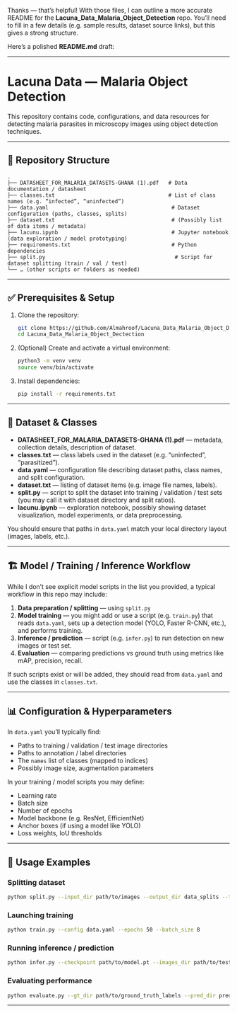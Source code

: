 Thanks — that’s helpful! With those files, I can outline a more accurate README for the **Lacuna_Data_Malaria_Object_Detection** repo. You’ll need to fill in a few details (e.g. sample results, dataset source links), but this gives a strong structure.

Here’s a polished **README.md** draft:

---

# Lacuna Data — Malaria Object Detection

This repository contains code, configurations, and data resources for detecting malaria parasites in microscopy images using object detection techniques.

---

## 📂 Repository Structure

```
.
├── DATASHEET_FOR_MALARIA_DATASETS-GHANA (1).pdf   # Data documentation / datasheet
├── classes.txt                                    # List of class names (e.g. “infected”, “uninfected”)  
├── data.yaml                                       # Dataset configuration (paths, classes, splits)  
├── dataset.txt                                     # (Possibly list of data items / metadata)  
├── lacunu.ipynb                                    # Jupyter notebook (data exploration / model prototyping)  
├── requirements.txt                                # Python dependencies  
├── split.py                                         # Script for dataset splitting (train / val / test)  
└── … (other scripts or folders as needed)  
```

---

## ✅ Prerequisites & Setup

1. Clone the repository:

   ```bash
   git clone https://github.com/Almahroof/Lacuna_Data_Malaria_Object_Dectection.git
   cd Lacuna_Data_Malaria_Object_Dectection
   ```

2. (Optional) Create and activate a virtual environment:

   ```bash
   python3 -m venv venv
   source venv/bin/activate
   ```

3. Install dependencies:

   ```bash
   pip install -r requirements.txt
   ```

---

## 🧰 Dataset & Classes

* **DATASHEET_FOR_MALARIA_DATASETS-GHANA (1).pdf** — metadata, collection details, description of dataset.
* **classes.txt** — class labels used in the dataset (e.g. “uninfected”, “parasitized”).
* **data.yaml** — configuration file describing dataset paths, class names, and split configuration.
* **dataset.txt** — listing of dataset items (e.g. image file names, labels).
* **split.py** — script to split the dataset into training / validation / test sets (you may call it with dataset directory and split ratios).
* **lacunu.ipynb** — exploration notebook, possibly showing dataset visualization, model experiments, or data preprocessing.

You should ensure that paths in `data.yaml` match your local directory layout (images, labels, etc.).

---

## 🏗 Model / Training / Inference Workflow

While I don’t see explicit model scripts in the list you provided, a typical workflow in this repo may include:

1. **Data preparation / splitting** — using `split.py`
2. **Model training** — you might add or use a script (e.g. `train.py`) that reads `data.yaml`, sets up a detection model (YOLO, Faster R-CNN, etc.), and performs training.
3. **Inference / prediction** — script (e.g. `infer.py`) to run detection on new images or test set.
4. **Evaluation** — comparing predictions vs ground truth using metrics like mAP, precision, recall.

If such scripts exist or will be added, they should read from `data.yaml` and use the classes in `classes.txt`.

---

## 📊 Configuration & Hyperparameters

In `data.yaml` you’ll typically find:

* Paths to training / validation / test image directories
* Paths to annotation / label directories
* The `names` list of classes (mapped to indices)
* Possibly image size, augmentation parameters

In your training / model scripts you may define:

* Learning rate
* Batch size
* Number of epochs
* Model backbone (e.g. ResNet, EfficientNet)
* Anchor boxes (if using a model like YOLO)
* Loss weights, IoU thresholds

---

## 🚀 Usage Examples

### Splitting dataset

```bash
python split.py --input_dir path/to/images --output_dir data_splits --train_ratio 0.8 --val_ratio 0.1 --test_ratio 0.1
```

### Launching training

```bash
python train.py --config data.yaml --epochs 50 --batch_size 8
```

### Running inference / prediction

```bash
python infer.py --checkpoint path/to/model.pt --images_dir path/to/test_images --output_dir predictions/
```

### Evaluating performance

```bash
python evaluate.py --gt_dir path/to/ground_truth_labels --pred_dir predictions/ --iou_thresh 0.5
```

---

